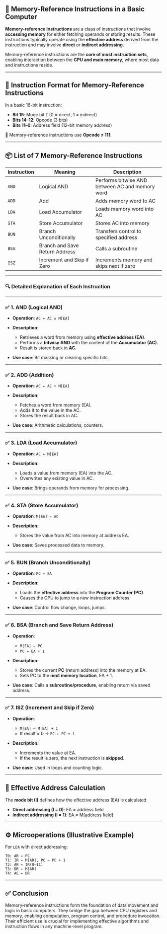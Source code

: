 
## 🧠 **Memory-Reference Instructions in a Basic Computer**

**Memory-reference instructions** are a class of instructions that involve **accessing memory** for either fetching operands or storing results. These instructions typically operate using the **effective address** derived from the instruction and may involve **direct** or **indirect addressing**.

Memory-reference instructions are the **core of most instruction sets**, enabling interaction between the **CPU and main memory**, where most data and instructions reside.

---

## 🧾 **Instruction Format for Memory-Reference Instructions**

In a basic 16-bit instruction:

* **Bit 15**: Mode bit `I` (0 = direct, 1 = indirect)
* **Bits 14–12**: Opcode (3 bits)
* **Bits 11–0**: Address field (12-bit memory address)

📘 Memory-reference instructions use **Opcode ≠ 111**.

---

## 📦 **List of 7 Memory-Reference Instructions**

| Instruction | Meaning                        | Description                                     |
| ----------- | ------------------------------ | ----------------------------------------------- |
| `AND`       | Logical AND                    | Performs bitwise AND between AC and memory word |
| `ADD`       | Add                            | Adds memory word to AC                          |
| `LDA`       | Load Accumulator               | Loads memory word into AC                       |
| `STA`       | Store Accumulator              | Stores AC into memory                           |
| `BUN`       | Branch Unconditionally         | Transfers control to specified address          |
| `BSA`       | Branch and Save Return Address | Calls a subroutine                              |
| `ISZ`       | Increment and Skip if Zero     | Increments memory and skips next if zero        |

---

### 🔍 Detailed Explanation of Each Instruction

---

### ✅ 1. **AND (Logical AND)**

* **Operation**: `AC ← AC ∧ M[EA]`
* **Description**:

  * Retrieves a word from memory using **effective address (EA)**.
  * Performs a **bitwise AND** with the content of the **Accumulator (AC)**.
  * Result is stored back in **AC**.
* **Use case**: Bit masking or clearing specific bits.

---

### ✅ 2. **ADD (Addition)**

* **Operation**: `AC ← AC + M[EA]`
* **Description**:

  * Fetches a word from memory (EA).
  * Adds it to the value in the AC.
  * Stores the result back in AC.
* **Use case**: Arithmetic calculations, counters.

---

### ✅ 3. **LDA (Load Accumulator)**

* **Operation**: `AC ← M[EA]`
* **Description**:

  * Loads a value from memory (EA) into the AC.
  * Overwrites any existing value in AC.
* **Use case**: Brings operands from memory for processing.

---

### ✅ 4. **STA (Store Accumulator)**

* **Operation**: `M[EA] ← AC`
* **Description**:

  * Stores the value from AC into memory at address EA.
* **Use case**: Saves processed data to memory.

---

### ✅ 5. **BUN (Branch Unconditionally)**

* **Operation**: `PC ← EA`
* **Description**:

  * Loads the **effective address** into the **Program Counter (PC)**.
  * Causes the CPU to jump to a new instruction address.
* **Use case**: Control flow change, loops, jumps.

---

### ✅ 6. **BSA (Branch and Save Return Address)**

* **Operation**:

  * `M[EA] ← PC`
  * `PC ← EA + 1`
* **Description**:

  * Stores the current **PC** (return address) into the memory at EA.
  * Sets PC to the **next memory location**, EA + 1.
* **Use case**: Calls a **subroutine/procedure**, enabling return via saved address.

---

### ✅ 7. **ISZ (Increment and Skip if Zero)**

* **Operation**:

  * `M[EA] ← M[EA] + 1`
  * If result = 0 → `PC ← PC + 1`
* **Description**:

  * Increments the value at EA.
  * If the result is zero, the next instruction is **skipped**.
* **Use case**: Used in loops and counting logic.

---

## 📘 **Effective Address Calculation**

The **mode bit (I)** defines how the effective address (EA) is calculated:

* **Direct addressing (I = 0)**: EA = address field
* **Indirect addressing (I = 1)**: EA = M\[address field]

---

## ⚙️ **Microoperations (Illustrative Example)**

For `LDA` with direct addressing:

```
T0: AR ← PC
T1: IR ← M[AR], PC ← PC + 1
T2: AR ← IR(0–11)
T3: DR ← M[AR]
T4: AC ← DR
```

---

## ✅ **Conclusion**

Memory-reference instructions form the foundation of data movement and logic in basic computers. They bridge the gap between CPU registers and memory, enabling computation, program control, and procedure invocation. Their efficient use is crucial for implementing effective algorithms and instruction flows in any machine-level program.


